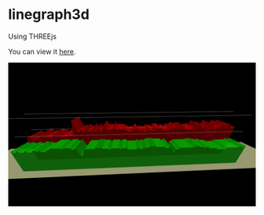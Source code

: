 # linegraph3d
Using THREEjs

You can view it [here](http://ealmachar.github.io/projects/linegraph3d/index.html).

![alt text](https://raw.githubusercontent.com/ealmachar/linegraph3d/master/example.jpg "example")

